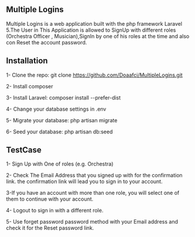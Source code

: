 ## Multiple Logins

Multiple Logins is a web application built with the php framework Laravel 5.The User  in This  Application  is allowed to SignUp with different  roles (Orchestra Officer , Musician),SignIn by one of his roles at the time and also con Reset the account password.


## Installation

  1- Clone the repo: git clone https://github.com/Doaafci/MultipleLogins.git

  2- Install composer 

  3- Install Laravel: composer install --prefer-dist

  4- Change your database settings in .env

  5- Migrate your database: php artisan migrate

  6- Seed your database: php artisan db:seed

## TestCase
 
 1- Sign Up with One of roles (e.g. Orchestra)
 
 2- Check The Email Address that you signed up with for the confirmation link. the confirmation link will lead you to sign in to your            account.
 
 3-If you have an account with more than one role, you will select one of them to continue with your account.
 
 4- Logout to sign in with a different role.
 
 5- Use forget password password method with your Email address and check it for the Reset password link.
